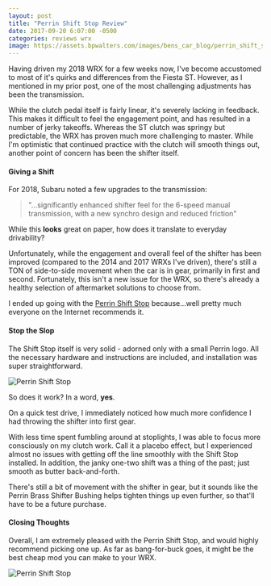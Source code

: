 ```yaml
---
layout: post
title: "Perrin Shift Stop Review"
date: 2017-09-20 6:07:00 -0500
categories: reviews wrx
image: https://assets.bpwalters.com/images/bens_car_blog/perrin_shift_stop.jpg
---
```


<span class="is-first-letter">H</span>aving driven my 2018 WRX for a few weeks now, I've become accustomed to most of it's quirks and differences from the Fiesta ST.  However, as I mentioned in my prior post, one of the most challenging adjustments has been the transmission.

While the clutch pedal itself is fairly linear, it's severely lacking in feedback.  This makes it difficult to feel the engagement point, and has resulted in a number of jerky takeoffs.  Whereas the ST clutch was springy but predictable, the WRX has proven much more challenging to master.  While I'm optimistic that continued practice with the clutch will smooth things out, another point of concern has been the shifter itself.

#### Giving a Shift

For 2018, Subaru noted a few upgrades to the transmission:

<blockquote>"...significantly enhanced shifter feel for the 6-speed manual transmission, with a new synchro design and reduced friction"</blockquote>

While this **looks** great on paper, how does it translate to everyday drivability?

Unfortunately, while the engagement and overall feel of the shifter has been improved (compared to the 2014 and 2017 WRXs I've driven), there's still a TON of side-to-side movement when the car is in gear, primarily in first and second.  Fortunately, this isn't a new issue for the WRX, so there's already a healthy selection of aftermarket solutions to choose from.

I ended up going with the [Perrin Shift Stop](http://amzn.to/2xSmzjw) because...well pretty much everyone on the Internet recommends it.

#### Stop the Slop

The Shift Stop itself is very solid - adorned only with a small Perrin logo.  All the necessary hardware and instructions are included, and installation was super straightforward.

![Perrin Shift Stop](https://assets.bpwalters.com/images/bens_car_blog/perrin_shift_stop.jpg)

So does it work?  In a word, **yes**.

On a quick test drive, I immediately noticed how much more confidence I had throwing the shifter into first gear.

With less time spent fumbling around at stoplights, I was able to focus more consciously on my clutch work.  Call it a placebo effect, but I experienced almost no issues with getting off the line smoothly with the Shift Stop installed.  In addition, the janky one-two shift was a thing of the past; just smooth as butter back-and-forth.

There's still a bit of movement with the shifter in gear, but it sounds like the Perrin Brass Shifter Bushing helps tighten things up even further, so that'll have to be a future purchase.

#### Closing Thoughts

Overall, I am extremely pleased with the Perrin Shift Stop, and would highly recommend picking one up.  As far as bang-for-buck goes, it might be the best cheap mod you can make to your WRX.

![Perrin Shift Stop](https://assets.bpwalters.com/images/bens_car_blog/perrin_shift_stop_installed.jpg)